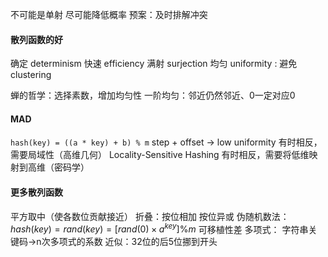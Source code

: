 不可能是单射
尽可能降低概率
预案：及时排解冲突
#### 散列函数的好
确定 determinism
快速 efficiency
满射 surjection
均匀 uniformity : 避免 clustering

蝉的哲学：选择素数，增加均匀性
一阶均匀：邻近仍然邻近、0一定对应0

#### MAD 
`hash(key) = ((a * key) + b) % m`
step + offset -> low uniformity
有时相反，需要局域性（高维几何）
    Locality-Sensitive Hashing
有时相反，需要将低维映射到高维（密码学）

#### 更多散列函数
平方取中（使各数位贡献接近）
折叠：按位相加
按位异或
伪随机数法：$hash(key)=rand(key)=[rand(0)\times a^{key}]\%m$
    可移植性差
多项式：
    字符串关键码->n次多项式的系数
    近似：32位的后5位挪到开头
    

